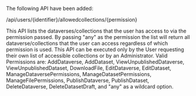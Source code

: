 The following API have been added:

/api/users/{identifier}/allowedcollections/{permission}

This API lists the dataverses/collections that the user has access to via the permission passed.
By passing "any" as the permission the list will return all dataverse/collections that the user can access regardless of which permission is used.
This API can be executed only by the User requesting their own list of accessible collections or by an Administrator.
Valid Permissions are: AddDataverse, AddDataset, ViewUnpublishedDataverse, ViewUnpublishedDataset, DownloadFile, EditDataverse, EditDataset, ManageDataversePermissions,
ManageDatasetPermissions, ManageFilePermissions, PublishDataverse, PublishDataset, DeleteDataverse, DeleteDatasetDraft, and "any" as a wildcard option.
